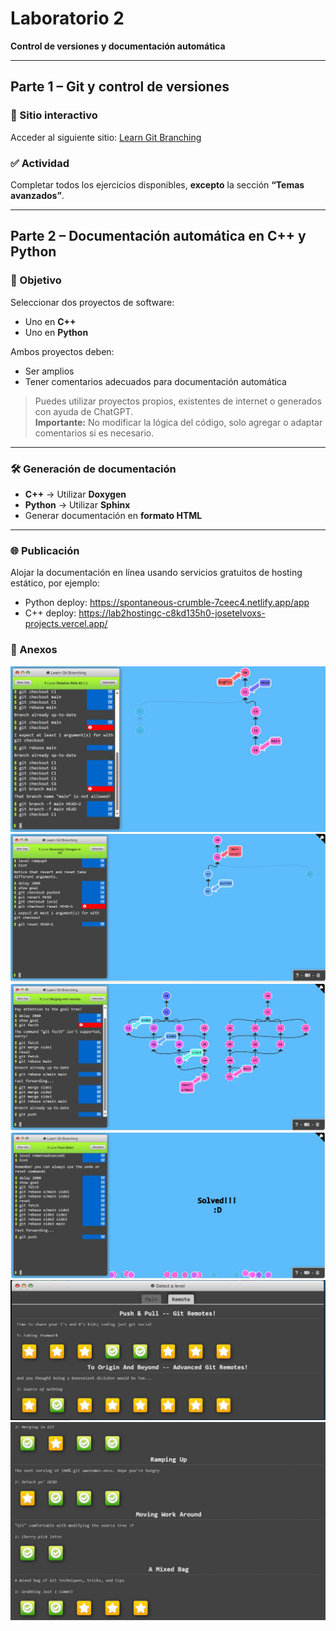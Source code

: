 # Laboratorio 2  
**Control de versiones y documentación automática**

---

## Parte 1 – Git y control de versiones

### 🔗 Sitio interactivo
Acceder al siguiente sitio: [Learn Git Branching](https://learngitbranching.js.org/)

### ✅ Actividad
Completar todos los ejercicios disponibles, **excepto** la sección **“Temas avanzados”**.

---

## Parte 2 – Documentación automática en C++ y Python

### 🎯 Objetivo
Seleccionar dos proyectos de software:

- Uno en **C++**
- Uno en **Python**

Ambos proyectos deben:

- Ser amplios
- Tener comentarios adecuados para documentación automática

> Puedes utilizar proyectos propios, existentes de internet o generados con ayuda de ChatGPT.  
> **Importante:** No modificar la lógica del código, solo agregar o adaptar comentarios si es necesario.

---

### 🛠️ Generación de documentación

- **C++** → Utilizar **Doxygen**
- **Python** → Utilizar **Sphinx**
- Generar documentación en **formato HTML**

---

### 🌐 Publicación

Alojar la documentación en línea usando servicios gratuitos de hosting estático, por ejemplo:

- Python deploy: https://spontaneous-crumble-7ceec4.netlify.app/app
- C++ deploy: https://lab2hostingc-c8kd135h0-josetelvoxs-projects.vercel.app/

### 📝 Anexos

![Anexo 1](./Seccion1/ejemplo1.png)
![Anexo 2](./Seccion1/ejemplo2.png)
![Anexo 3](./Seccion1/ejemplo3.png)
![Anexo 4](./Seccion1/ejemplo4.png)
![Remotos Terminados](./Seccion1/remoteTerminados.png)
![Main Terminado](./Seccion1/mainTerminado.png)


